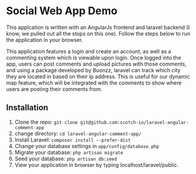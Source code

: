 # Social Web App Demo

This applcation is written with an AngularJs frontend and laravel backend (I know, we pulled out all the stops on this one).  Follow the steps below to run the application in your browser.

This application features a login and create an account, as well as a commenting system which is viewable upon login.  Once logged into the app, users can post comments and upload pictures with those comments, and using a package developed by Buonzz, laravel can track which city they are located in based on their ip address.  This is useful for our dynamic map feature, which will be integrated with the comments to show where users are posting their comments from.

## Installation

1. Clone the repo: `git clone git@github.com:scotch-io/laravel-angular-comment-app`
2. change directory: `cd laravel-angular-comment-app/`
3. Install Laravel: `composer install --prefer-dist`
4. Change your database settings in `app/config/database.php`
5. Migrate your database: `php artisan migrate`
6. Seed your database: `php artisan db:seed`
7. View your application in browser by typing localhost/laravel/public.
